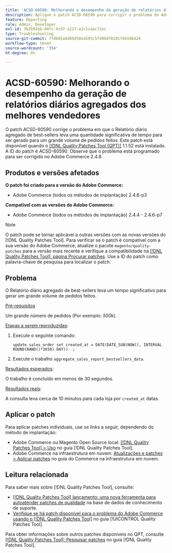 ```yaml
---
title: 'ACSD-60590: Melhorando o desempenho da geração de relatórios diários agregados dos melhores vendedores'
description: Aplique o patch ACSD-60590 para corrigir o problema do Adobe Commerce em que o Relatório diário agregado de best-sellers leva um tempo significativo para ser gerado para um grande volume de pedidos feitos.
feature: Reporting
role: Admin, Developer
exl-id: 3b2b92eb-d4fc-4cd7-a117-a2c1caac72ec
type: Troubleshooting
source-git-commit: 7fdb02a6d89d50ea593c5fd99d78101f89198424
workflow-type: tm+mt
source-wordcount: '354'
ht-degree: 0%

---
```


# ACSD-60590: Melhorando o desempenho da geração de relatórios diários agregados dos melhores vendedores

O patch ACSD-60590 corrige o problema em que o Relatório diário agregado de best-sellers leva uma quantidade significativa de tempo para ser gerado para um grande volume de pedidos feitos. Este patch está disponível quando o [[!DNL Quality Patches Tool (QPT)]](https://experienceleague.adobe.com/docs/commerce-operations/tools/quality-patches-tool/usage.html?lang=pt-BR) 1.1.52 está instalado. A ID do patch é ACSD-60590. Observe que o problema está programado para ser corrigido no Adobe Commerce 2.4.8.

## Produtos e versões afetados

**O patch foi criado para a versão do Adobe Commerce:**

* Adobe Commerce (todos os métodos de implantação) 2.4.6-p3

**Compatível com as versões do Adobe Commerce:**

* Adobe Commerce (todos os métodos de implantação) 2.4.4 - 2.4.6-p7

>[!NOTE]
>
>O patch pode se tornar aplicável a outras versões com as novas versões do [!DNL Quality Patches Tool]. Para verificar se o patch é compatível com a sua versão do Adobe Commerce, atualize o pacote `magento/quality-patches` para a versão mais recente e verifique a compatibilidade na [[!DNL Quality Patches Tool]: página Procurar patches](https://experienceleague.adobe.com/tools/commerce-quality-patches/index.html?lang=pt-BR). Use a ID do patch como palavra-chave de pesquisa para localizar o patch.

## Problema

O Relatório diário agregado de best-sellers leva um tempo significativo para gerar um grande volume de pedidos feitos.

<u>Pré-requisitos</u>

Um grande número de pedidos (Por exemplo: *500k*).

<u>Etapas a serem reproduzidas</u>:

1. Execute o seguinte comando:

   `update sales_order set created_at = DATE(DATE_SUB(NOW(), INTERVAL ROUND(RAND()*3650) DAY))  ;`

1. Execute o trabalho `aggregate_sales_report_bestsellers_data`.

<u>Resultados esperados</u>:

O trabalho é concluído em menos de 30 segundos.

<u>Resultados reais</u>:

A consulta leva cerca de 10 minutos para cada loja por `created_at` datas.

## Aplicar o patch

Para aplicar patches individuais, use os links a seguir, dependendo do método de implantação:

* Adobe Commerce ou Magento Open Source local: [[!DNL Quality Patches Tool] > Uso](/help/tools/quality-patches-tool/usage.md) no guia [!DNL Quality Patches Tool].
* Adobe Commerce na infraestrutura em nuvem: [Atualizações e patches > Aplicar patches](https://experienceleague.adobe.com/docs/commerce-cloud-service/user-guide/develop/upgrade/apply-patches.html?lang=pt-BR) no guia do Commerce na infraestrutura em nuvem.

## Leitura relacionada

Para saber mais sobre [!DNL Quality Patches Tool], consulte:

* [[!DNL Quality Patches Tool] lançamento: uma nova ferramenta para autoatender patches de qualidade](https://experienceleague.adobe.com/pt-br/docs/commerce-operations/tools/quality-patches-tool/quality-patches-tool-to-self-serve-quality-patches) na base de dados de conhecimento de suporte.
* [Verifique se há patch disponível para o problema do Adobe Commerce usando o  [!DNL Quality Patches Tool]](/help/tools/quality-patches-tool/patches-available-in-qpt/check-patch-for-magento-issue-with-magento-quality-patches.md) no guia [!UICONTROL Quality Patches Tool].


Para obter informações sobre outros patches disponíveis no QPT, consulte [[!DNL Quality Patches Tool]: Pesquisar patches](https://experienceleague.adobe.com/tools/commerce-quality-patches/index.html?lang=pt-BR) no guia [!DNL Quality Patches Tool].
